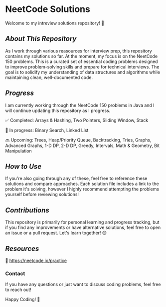 # **NeetCode Solutions**

Welcome to my intreview solutions repository! 🚀 


## *About This Repository*

As I work through various reasources for interview prep, this repository contains my solutions so far. At the moment, my focus is on the NeetCode 150 problems. This is a curated set of essential coding problems designed to improve problem-solving skills and prepare for technical interviews. The goal is to solidify my understanding of data structures and algorithms while maintaining clean, well-documented code.

## _Progress_

I am currently working through the NeetCode 150 problems in Java and I will continue updating this repository as I progress.

✅ Completed: Arrays & Hashing, Two Pointers, Sliding Window, Stack

🚧 In progress: Binary Search, Linked List

🔜 Upcoming: Trees, Heap/Priority Queue, Backtracking, Tries, Graphs, Advanced Graphs, 1-D DP, 2-D DP, Greedy, Intervals, Math & Geometry, Bit Manipulation


## _How to Use_

If you're also going through any of these, feel free to reference these solutions and compare approaches. Each solution file includes a link to the problem it's solving, however I highly recommend attempting the problems yourself before reviewing solutions!

## _Contributions_

This repository is primarily for personal learning and progress tracking, but if you find any improvements or have alternative solutions, feel free to open an issue or a pull request. Let's learn together! 😊

## _Resources_
🔗 https://neetcode.io/practice

### __Contact__

If you have any questions or just want to discuss coding problems, feel free to reach out!

Happy Coding! 🎯

